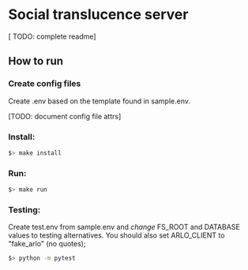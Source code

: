 # Social translucence server
[ TODO: complete readme]

## How to run

### Create config files

Create .env based on the template found in sample.env.

[TODO: document config file attrs]

### Install:

```zsh
$> make install
```

### Run:

```zsh
$> make run
```

### Testing:

Create test.env from sample.env and *change* FS_ROOT and DATABASE values to testing alternatives.
You should also set ARLO_CLIENT to "fake_arlo" (no quotes);

```zsh
$> python -m pytest
```

